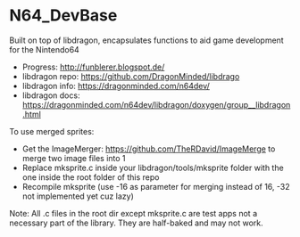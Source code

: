 # N64_DevBase
Built on top of libdragon, encapsulates functions to aid game development for the Nintendo64

- Progress:       http://funblerer.blogspot.de/
- libdragon repo: https://github.com/DragonMinded/libdrago
- libdragon info: https://dragonminded.com/n64dev/
- libdragon docs: https://dragonminded.com/n64dev/libdragon/doxygen/group__libdragon.html

To use merged sprites:
- Get the ImageMerger: https://github.com/TheRDavid/ImageMerge to merge two image files into 1
- Replace mksprite.c inside your libdragon/tools/mksprite folder with the one inside the root folder of this repo
- Recompile mksprite (use -16 as parameter for merging instead of 16, -32 not implemented yet cuz lazy)

Note: All .c files in the root dir except mksprite.c are test apps not a necessary part of the library. They are half-baked and may not work.
